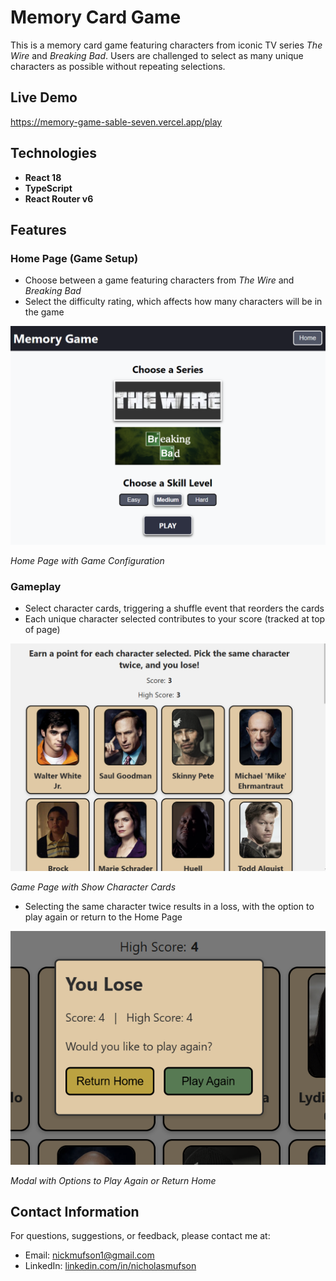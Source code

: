 # Memory Card Game

This is a memory card game featuring characters from iconic TV series *The Wire* and *Breaking Bad*. Users are challenged to select as many unique characters as possible without repeating selections.


## Live Demo

https://memory-game-sable-seven.vercel.app/play


## Technologies

- **React 18**
- **TypeScript**
- **React Router v6**

## Features

### Home Page (Game Setup)

- Choose between a game featuring characters from *The Wire* and *Breaking Bad*
- Select the difficulty rating, which affects how many characters will be in the game

![Home Page with Game Setup](./assets/select-series.png)

*Home Page with Game Configuration*

### Gameplay

- Select character cards, triggering a shuffle event that reorders the cards
- Each unique character selected contributes to your score (tracked at top of page)

![Game Page with Show Character Cards](./assets/game-page.png)

*Game Page with Show Character Cards*

- Selecting the same character twice results in a loss, with the option to play again or return to the Home Page

![Modal with Options to Play Again or Return Home](./assets/play-again.png)

*Modal with Options to Play Again or Return Home*
 
## Contact Information

For questions, suggestions, or feedback, please contact me at:

- Email: [nickmufson1@gmail.com](mailto:nickmufson1@gmail.com)
- LinkedIn: [linkedin.com/in/nicholasmufson](https://www.linkedin.com/in/nicholasmufson/)
